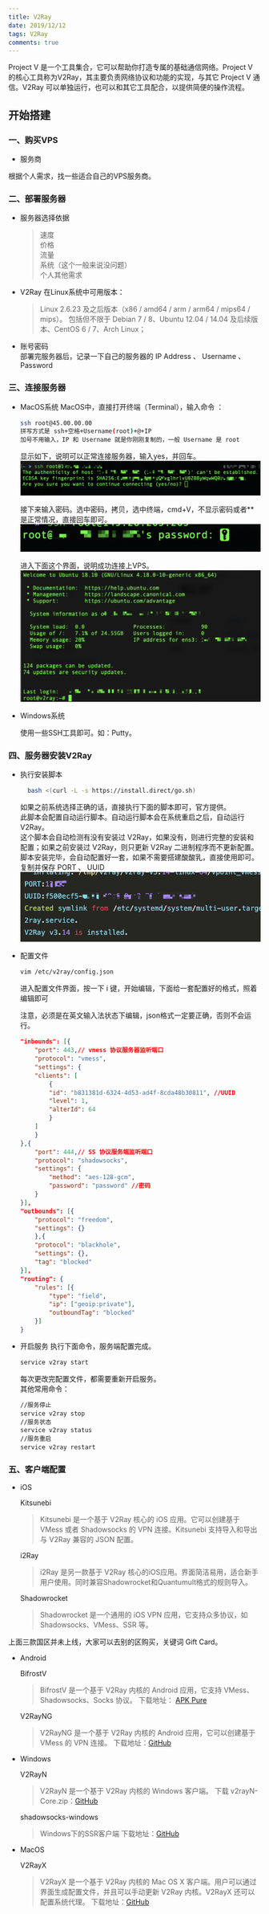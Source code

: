 ```yaml
---
title: V2Ray
date: 2019/12/12
tags: V2Ray
comments: true
---
```


Project V 是一个工具集合，它可以帮助你打造专属的基础通信网络。Project V 的核心工具称为V2Ray，其主要负责网络协议和功能的实现，与其它 Project V 通信。V2Ray 可以单独运行，也可以和其它工具配合，以提供简便的操作流程。
<!--more-->

## 开始搭建

### 一、购买VPS

* 服务商

根据个人需求，找一些适合自己的VPS服务商。

### 二、部署服务器

* 服务器选择依据  
    > 速度  
    > 价格  
    > 流量  
    > 系统（这个一般来说没问题）  
    > 个人其他需求  

* V2Ray 在Linux系统中可用版本：  
    > Linux 2.6.23 及之后版本（x86 / amd64 / arm / arm64 / mips64 / mips）。
    > 包括但不限于 Debian 7 / 8、Ubuntu 12.04 / 14.04 及后续版本、CentOS 6 / 7、Arch Linux；

* 账号密码  
    部署完服务器后，记录一下自己的服务器的 IP Address 、 Username 、 Password

### 三、连接服务器

* MacOS系统
MacOS中，直接打开终端（Terminal），输入命令 ：

    ```bash
    ssh root@45.00.00.00
    拼写方式是 ssh+空格+Username(root)+@+IP
    加号不用输入，IP 和 Username 就是你刚刚复制的，一般 Username 是 root
    ```

    显示如下，说明可以正常连接服务器，输入yes，并回车。  
    ![1](https://raw.githubusercontent.com/skybrim/AllImages/master/20190314172310.png)

    接下来输入密码。选中密码，拷贝，选中终端，cmd+V，不显示密码或者**是正常情况，直接回车即可。  
    ![2](https://raw.githubusercontent.com/skybrim/AllImages/master/20190314150746.png)

    进入下面这个界面，说明成功连接上VPS。  
    ![3](https://raw.githubusercontent.com/skybrim/AllImages/master/20190314150916.png)

* Windows系统

    使用一些SSH工具即可。如：Putty。

### 四、服务器安装V2Ray

* 执行安装脚本

  ```bash
    bash <(curl -L -s https://install.direct/go.sh)
  ```

    如果之前系统选择正确的话，直接执行下面的脚本即可，官方提供。  
    此脚本会配置自动运行脚本。自动运行脚本会在系统重启之后，自动运行 V2Ray。  
    这个脚本会自动检测有没有安装过 V2Ray，如果没有，则进行完整的安装和配置；如果之前安装过 V2Ray，则只更新 V2Ray 二进制程序而不更新配置。  
    脚本安装完毕，会自动配置好一套，如果不需要搭建酸酸乳，直接使用即可。  
    复制并保存 PORT 、 UUID  
    ![4](https://raw.githubusercontent.com/skybrim/AllImages/master/20190314154947.png)

* 配置文件

    ```bash
    vim /etc/v2ray/config.json
    ```

    进入配置文件界面，按一下 i 键，开始编辑，下面给一套配置好的格式，照着编辑即可

    注意，必须是在英文输入法状态下编辑，json格式一定要正确，否则不会运行。

    ```json
    "inbounds": [{
        "port": 443,// vmess 协议服务器监听端口
        "protocol": "vmess",
        "settings": {
        "clients": [
            {
            "id": "b831381d-6324-4d53-ad4f-8cda48b30811", //UUID
            "level": 1,
            "alterId": 64
            }
        ]
        }
    },{
        "port": 444,// SS 协议服务端监听端口
        "protocol": "shadowsocks",
        "settings": {
            "method": "aes-128-gcm",
            "password": "password" //密码
        }
    }],
    "outbounds": [{
        "protocol": "freedom",
        "settings": {}
        },{
        "protocol": "blackhole",
        "settings": {},
        "tag": "blocked"
    }],
    "routing": {
        "rules": [{
            "type": "field",
            "ip": ["geoip:private"],
            "outboundTag": "blocked"
        }]
    }
    ```

* 开启服务
执行下面命令，服务端配置完成。

    ```bash
    service v2ray start
    ```

    每次更改完配置文件，都需要重新开启服务。  
    其他常用命令：

    ```bash
    //服务停止
    service v2ray stop
    //服务状态
    service v2ray status
    //服务重启
    service v2ray restart
    ```

### 五、客户端配置

* iOS

    Kitsunebi

    > Kitsunebi 是一个基于 V2Ray 核心的 iOS 应用。它可以创建基于 VMess 或者 Shadowsocks 的 VPN 连接。Kitsunebi 支持导入和导出与 V2Ray 兼容的 JSON 配置。

    i2Ray

    > i2Ray 是另一款基于 V2Ray 核心的iOS应用。界面简洁易用，适合新手用户使用。同时兼容Shadowrocket和Quantumult格式的规则导入。

    Shadowrocket

    > Shadowrocket 是一个通用的 iOS VPN 应用，它支持众多协议，如 Shadowsocks、VMess、SSR 等。

上面三款国区并未上线，大家可以去别的区购买，关键词 Gift Card。

* Android

    BifrostV

    >BifrostV 是一个基于 V2Ray 内核的 Android 应用，它支持 VMess、Shadowsocks、Socks 协议。
    >下载地址： [APK Pure](https://apkpure.com/bifrostv/com.github.dawndiy.bifrostv)

    V2RayNG

    >V2RayNG 是一个基于 V2Ray 内核的 Android 应用，它可以创建基于 VMess 的 VPN 连接。
    >下载地址：[GitHub](https://github.com/2dust/v2rayNG)

* Windows

    V2RayN

    >V2RayN 是一个基于 V2Ray 内核的 Windows 客户端。
    >下载 v2rayN-Core.zip：[GitHub](https://github.com/2dust/v2rayN/releases)

    shadowsocks-windows

    >Windows下的SSR客户端
    >下载地址：[GitHub](https://github.com/shadowsocks/shadowsocks-windows/releases)

* MacOS

    V2RayX

    >V2RayX 是一个基于 V2Ray 内核的 Mac OS X 客户端。用户可以通过界面生成配置文件，并且可以手动更新 V2Ray 内核。V2RayX 还可以配置系统代理。
    >下载地址：[GitHub](https://github.com/Cenmrev/V2RayX/releases)
